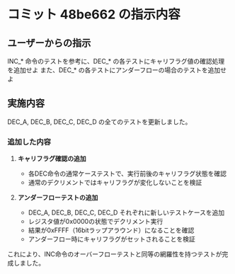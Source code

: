 # コミット 48be662 の指示内容

## ユーザーからの指示

INC_* 命令のテストを参考に、DEC_* の各テストにキャリフラグ値の確認処理を追加せよ
また、DEC_* の各テストにアンダーフローの場合のテストを追加せよ

## 実施内容

DEC_A, DEC_B, DEC_C, DEC_D の全てのテストを更新しました。

### 追加した内容

1. **キャリフラグ確認の追加**
   - 各DEC命令の通常ケーステストで、実行前後のキャリフラグ状態を確認
   - 通常のデクリメントではキャリフラグが変化しないことを検証

2. **アンダーフローテストの追加**
   - DEC_A, DEC_B, DEC_C, DEC_D それぞれに新しいテストケースを追加
   - レジスタ値が0x0000の状態でデクリメント実行
   - 結果が0xFFFF（16bitラップアラウンド）になることを確認
   - アンダーフロー時にキャリフラグがセットされることを検証

これにより、INC命令のオーバーフローテストと同等の網羅性を持つテストが完成しました。